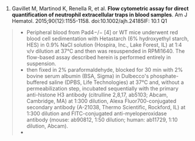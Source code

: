1. Gavillet M, Martinod K, Renella R, et al. **Flow cytometric assay for direct quantification of neutrophil extracellular traps in blood samples**. Am J Hematol.
2015;90(12):1155-1158. doi:10.1002/ajh.24185IF: 10.1 Q1
>- Peripheral blood from Pad4−/− [4] or WT mice underwent red blood cell sedimentation with Hetastarch (6% hydroxyethyl starch, HES) in 0.9% NaCl solution
(Hospira, Inc., Lake Forest, IL) at 1:4 v/v dilution at 37°C and then was resuspended in RPMI1640. The flow-based assay described herein is performed entirely in suspension. 
>-  then fixed in 2% paraformaldehyde, blocked for 30 min with 2% bovine serum albumin (BSA, Sigma) in Dulbecco's phosphate-buffered saline (DPBS, Life Technologies) at 37°C and,
without a permeabilization step, incubated sequentially with the primary anti-histone H3 antibody (citrulline 2,8,17, ab5103; Abcam, Cambridge, MA) at 1:300 dilution, Alexa Fluor700-conjugated
secondary antibody (A-21038, Thermo Scientific, Rockford, IL) at 1:300 dilution and FITC-conjugated anti-myeloperoxidase antibody (mouse: ab90812, 1:50 dilution; human: ab11729, 1:10 dilution, Abcam).
>-


















